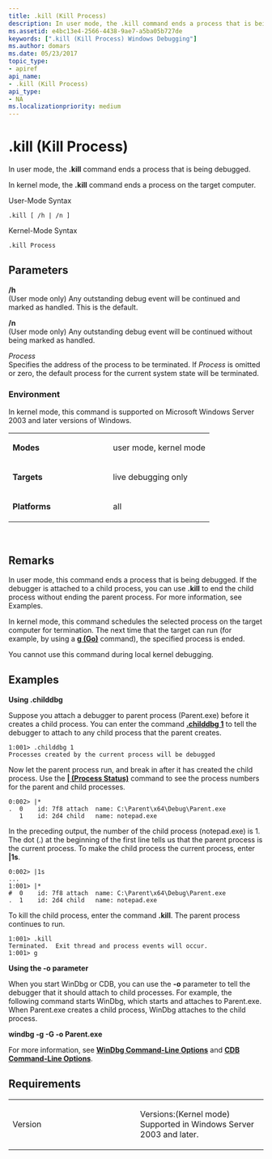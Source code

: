```yaml
---
title: .kill (Kill Process)
description: In user mode, the .kill command ends a process that is being debugged.
ms.assetid: e4bc13e4-2566-4438-9ae7-a5ba05b727de
keywords: [".kill (Kill Process) Windows Debugging"]
ms.author: domars
ms.date: 05/23/2017
topic_type:
- apiref
api_name:
- .kill (Kill Process)
api_type:
- NA
ms.localizationpriority: medium
---
```


# .kill (Kill Process)


In user mode, the **.kill** command ends a process that is being debugged.

In kernel mode, the **.kill** command ends a process on the target computer.

User-Mode Syntax

```dbgcmd
.kill [ /h | /n ]
```

Kernel-Mode Syntax

```dbgcmd
.kill Process 
```

## <span id="ddk_meta_kill_process_dbg"></span><span id="DDK_META_KILL_PROCESS_DBG"></span>Parameters


<span id="________h______"></span><span id="________H______"></span> **/h**   
(User mode only) Any outstanding debug event will be continued and marked as handled. This is the default.

<span id="________n______"></span><span id="________N______"></span> **/n**   
(User mode only) Any outstanding debug event will be continued without being marked as handled.

<span id="_______Process______"></span><span id="_______process______"></span><span id="_______PROCESS______"></span> *Process*   
Specifies the address of the process to be terminated. If *Process* is omitted or zero, the default process for the current system state will be terminated.

### <span id="Environment"></span><span id="environment"></span><span id="ENVIRONMENT"></span>Environment

In kernel mode, this command is supported on Microsoft Windows Server 2003 and later versions of Windows.

<table>
<colgroup>
<col width="50%" />
<col width="50%" />
</colgroup>
<tbody>
<tr class="odd">
<td align="left"><p><strong>Modes</strong></p></td>
<td align="left"><p>user mode, kernel mode</p></td>
</tr>
<tr class="even">
<td align="left"><p><strong>Targets</strong></p></td>
<td align="left"><p>live debugging only</p></td>
</tr>
<tr class="odd">
<td align="left"><p><strong>Platforms</strong></p></td>
<td align="left"><p>all</p></td>
</tr>
</tbody>
</table>

 

Remarks
-------

In user mode, this command ends a process that is being debugged. If the debugger is attached to a child process, you can use **.kill** to end the child process without ending the parent process. For more information, see Examples.

In kernel mode, this command schedules the selected process on the target computer for termination. The next time that the target can run (for example, by using a [**g (Go)**](g--go-.md) command), the specified process is ended.

You cannot use this command during local kernel debugging.

Examples
--------

**Using .childdbg**

Suppose you attach a debugger to parent process (Parent.exe) before it creates a child process. You can enter the command [**.childdbg 1**](-childdbg--debug-child-processes-.md) to tell the debugger to attach to any child process that the parent creates.

```dbgcmd
1:001> .childdbg 1
Processes created by the current process will be debugged
```

Now let the parent process run, and break in after it has created the child process. Use the [**| (Process Status)**](---process-status-.md) command to see the process numbers for the parent and child processes.

```dbgcmd
0:002> |*
.  0    id: 7f8 attach  name: C:\Parent\x64\Debug\Parent.exe
   1    id: 2d4 child   name: notepad.exe
```

In the preceding output, the number of the child process (notepad.exe) is 1. The dot (.) at the beginning of the first line tells us that the parent process is the current process. To make the child process the current process, enter **|1s**.

```dbgcmd
0:002> |1s
...
1:001> |*
#  0    id: 7f8 attach  name: C:\Parent\x64\Debug\Parent.exe
.  1    id: 2d4 child   name: notepad.exe
```

To kill the child process, enter the command **.kill**. The parent process continues to run.

```dbgcmd
1:001> .kill
Terminated.  Exit thread and process events will occur.
1:001> g
```

**Using the -o parameter**

When you start WinDbg or CDB, you can use the **-o** parameter to tell the debugger that it should attach to child processes. For example, the following command starts WinDbg, which starts and attaches to Parent.exe. When Parent.exe creates a child process, WinDbg attaches to the child process.

**windbg -g -G -o Parent.exe**

For more information, see [**WinDbg Command-Line Options**](windbg-command-line-options.md) and [**CDB Command-Line Options**](cdb-command-line-options.md).

Requirements
------------

<table>
<colgroup>
<col width="50%" />
<col width="50%" />
</colgroup>
<tbody>
<tr class="odd">
<td align="left"><p>Version</p></td>
<td align="left"><p>Versions:(Kernel mode) Supported in Windows Server 2003 and later.</p></td>
</tr>
</tbody>
</table>

 

 





